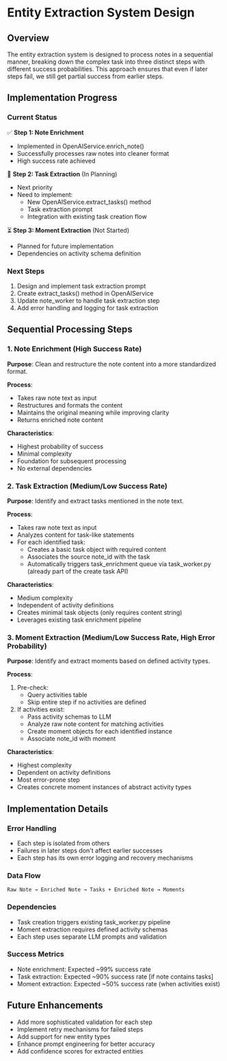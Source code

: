 # Entity Extraction System Design

## Overview
The entity extraction system is designed to process notes in a sequential manner, breaking down the complex task into three distinct steps with different success probabilities. This approach ensures that even if later steps fail, we still get partial success from earlier steps.

## Implementation Progress

### Current Status
✅ **Step 1: Note Enrichment**
- Implemented in OpenAIService.enrich_note()
- Successfully processes raw notes into cleaner format
- High success rate achieved

🔄 **Step 2: Task Extraction** (In Planning)
- Next priority
- Need to implement:
  - New OpenAIService.extract_tasks() method
  - Task extraction prompt
  - Integration with existing task creation flow

⏳ **Step 3: Moment Extraction** (Not Started)
- Planned for future implementation
- Dependencies on activity schema definition

### Next Steps
1. Design and implement task extraction prompt
2. Create extract_tasks() method in OpenAIService
3. Update note_worker to handle task extraction step
4. Add error handling and logging for task extraction

## Sequential Processing Steps

### 1. Note Enrichment (High Success Rate)
**Purpose**: Clean and restructure the note content into a more standardized format.

**Process**:
- Takes raw note text as input
- Restructures and formats the content
- Maintains the original meaning while improving clarity
- Returns enriched note content

**Characteristics**:
- Highest probability of success
- Minimal complexity
- Foundation for subsequent processing
- No external dependencies

### 2. Task Extraction (Medium/Low Success Rate)
**Purpose**: Identify and extract tasks mentioned in the note text.

**Process**:
- Takes raw note text as input
- Analyzes content for task-like statements
- For each identified task:
  - Creates a basic task object with required content
  - Associates the source note_id with the task
  - Automatically triggers task_enrichment queue via task_worker.py (already part of the create task API)

**Characteristics**:
- Medium complexity
- Independent of activity definitions
- Creates minimal task objects (only requires content string)
- Leverages existing task enrichment pipeline

### 3. Moment Extraction (Medium/Low Success Rate, High Error Probability)
**Purpose**: Identify and extract moments based on defined activity types.

**Process**:
1. Pre-check:
   - Query activities table
   - Skip entire step if no activities are defined
2. If activities exist:
   - Pass activity schemas to LLM
   - Analyze raw note content for matching activities
   - Create moment objects for each identified instance
   - Associate note_id with moment

**Characteristics**:
- Highest complexity
- Dependent on activity definitions
- Most error-prone step
- Creates concrete moment instances of abstract activity types

## Implementation Details

### Error Handling
- Each step is isolated from others
- Failures in later steps don't affect earlier successes
- Each step has its own error logging and recovery mechanisms

### Data Flow
```
Raw Note → Enriched Note → Tasks + Enriched Note → Moments
```

### Dependencies
- Task creation triggers existing task_worker.py pipeline
- Moment extraction requires defined activity schemas
- Each step uses separate LLM prompts and validation

### Success Metrics
- Note enrichment: Expected ~99% success rate
- Task extraction: Expected ~90% success rate [if note contains tasks]
- Moment extraction: Expected ~50% success rate (when activities exist)

## Future Enhancements
- Add more sophisticated validation for each step
- Implement retry mechanisms for failed steps
- Add support for new entity types
- Enhance prompt engineering for better accuracy
- Add confidence scores for extracted entities
